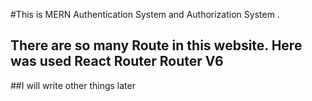#This is MERN Authentication System and Authorization System .
## There are so many Route in this website. Here was used React Router Router V6
##I will write other things later 
